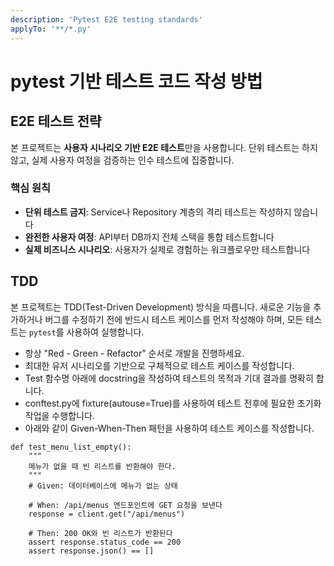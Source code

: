 ```yaml
---
description: 'Pytest E2E testing standards'
applyTo: '**/*.py'
---
```


# pytest 기반 테스트 코드 작성 방법

## E2E 테스트 전략

본 프로젝트는 **사용자 시나리오 기반 E2E 테스트**만을 사용합니다. 단위 테스트는 하지 않고, 실제 사용자 여정을 검증하는 인수 테스트에 집중합니다.

### 핵심 원칙
- **단위 테스트 금지**: Service나 Repository 계층의 격리 테스트는 작성하지 않습니다
- **완전한 사용자 여정**: API부터 DB까지 전체 스택을 통합 테스트합니다
- **실제 비즈니스 시나리오**: 사용자가 실제로 경험하는 워크플로우만 테스트합니다

## TDD

본 프로젝트는 TDD(Test-Driven Development) 방식을 따릅니다. 새로운 기능을 추가하거나 버그를 수정하기 전에 반드시 테스트 케이스를 먼저 작성해야 하며, 모든 테스트는 `pytest`를 사용하여 실행합니다.

- 항상 "Red - Green - Refactor" 순서로 개발을 진행하세요.
- 최대한 유저 시나리오를 기반으로 구체적으로 테스트 케이스를 작성합니다.
- Test 함수명 아래에 docstring을 작성하여 테스트의 목적과 기대 결과를 명확히 합니다.
- conftest.py에 fixture(autouse=True)를 사용하여 테스트 전후에 필요한 초기화 작업을 수행합니다.
- 아래와 같이 Given-When-Then 패턴을 사용하여 테스트 케이스를 작성합니다.

```
def test_menu_list_empty():
    """
    메뉴가 없을 때 빈 리스트를 반환해야 한다.
    """
    # Given: 데이터베이스에 메뉴가 없는 상태

    # When: /api/menus 엔드포인트에 GET 요청을 보낸다
    response = client.get("/api/menus")

    # Then: 200 OK와 빈 리스트가 반환된다
    assert response.status_code == 200
    assert response.json() == []
```